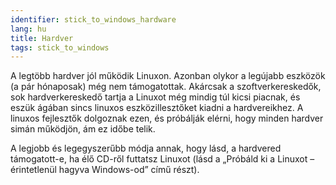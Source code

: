 ```yaml
---
identifier: stick_to_windows_hardware
lang: hu
title: Hardver
tags: stick_to_windows
---
```


A legtöbb hardver jól működik Linuxon. Azonban olykor a legújabb eszközök (a pár hónaposak) még nem támogatottak. Akárcsak a szoftverkereskedők, sok hardverkereskedő tartja  a Linuxot még mindig túl kicsi piacnak, és eszük ágában sincs linuxos eszközillesztőket kiadni a hardvereikhez. A linuxos fejlesztők dolgoznak ezen, és próbálják elérni, hogy minden hardver simán működjön, ám ez időbe telik.

A legjobb és legegyszerűbb módja annak, hogy lásd, a hardvered támogatott-e, ha élő CD-ről futtatsz Linuxot (lásd a „Próbáld ki a Linuxot – érintetlenül hagyva Windows-od” című részt).

